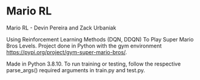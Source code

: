 # Mario RL
Mario RL - Devin Pereira and Zack Urbaniak

Using Reinforcement Learning Methods (DQN, DDQN) To Play Super Mario Bros Levels. 
Project done in Python with the gym environment https://pypi.org/project/gym-super-mario-bros/.

Made in Python 3.8.10.
To run training or testing, follow the respective parse_args() required arguments in train.py and test.py.
